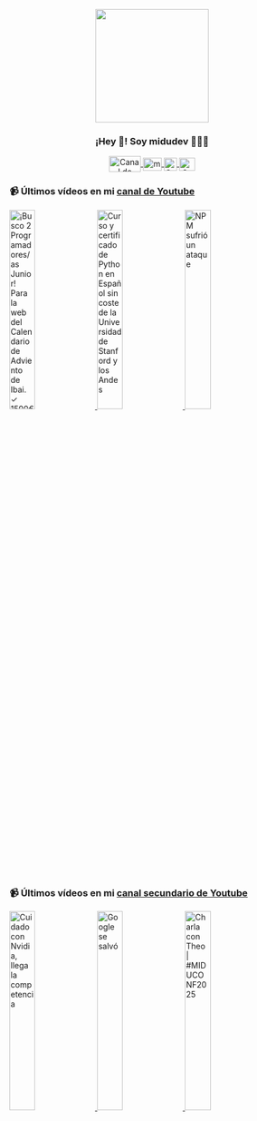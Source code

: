 <p align="center" width="300">
   <img align="center" width="200" src="https://user-images.githubusercontent.com/1561955/106762302-fda9de00-6635-11eb-99be-3ef744e60c0e.png" />
   <h3 align="center">¡Hey 👋! Soy midudev 👨🏻‍💻</h3>
</p>

<p align="center">
   <a href="https://twitch.tv/midudev" target="blank">
    <img align="center" src="https://upload.wikimedia.org/wikipedia/commons/c/ce/Twitch_logo_2019.svg" alt="Canal de Twitch de midudev" height="28px" width="56px" />
  </a>
  <span style="width: 8px;"> </span>
   <a href="https://youtube.com/midudev" target="blank">
    <img align="center" src="https://upload.wikimedia.org/wikipedia/commons/0/09/YouTube_full-color_icon_%282017%29.svg" alt="midudev" height="23px" width="33px" />
  </a>
  <span style="width: 8px;"> </span>
  <a href="https://instagram.com/midu.dev" target="blank">
    <img align="center" src="https://upload.wikimedia.org/wikipedia/commons/e/e7/Instagram_logo_2016.svg" alt="Canal de Instagram de midu.dev" height="23px" width="23px" />
  </a>
  <span style="width: 8px;"> </span>
  <a href="https://twitter.com/midudev" target="blank">
    <img align="center" src="https://upload.wikimedia.org/wikipedia/commons/thumb/6/6f/Logo_of_Twitter.svg/2491px-Logo_of_Twitter.svg.png" alt="Canal de Twitter de midudev" height="23px" width="28px" />
  </a>
</p>

### 📹 Últimos vídeos en mi [canal de Youtube](https://youtube.com/midudev?sub_confirmation=1)

<a href='https://youtu.be/XjFj51rn3M8' target='_blank'>
  <img width='30%' src='https://img.youtube.com/vi/XjFj51rn3M8/mqdefault.jpg' alt='¡Busco 2 Programadores/as Junior! Para la web del Calendario de Adviento de Ibai.  ✓ 1500€ netos / 2' />
</a>
<a href='https://youtu.be/zbZfYeRh014' target='_blank'>
  <img width='30%' src='https://img.youtube.com/vi/zbZfYeRh014/mqdefault.jpg' alt='Curso y certificado de Python en Español sin coste de la Universidad de Stanford y los Andes' />
</a>
<a href='https://youtu.be/b4M7FYa3STU' target='_blank'>
  <img width='30%' src='https://img.youtube.com/vi/b4M7FYa3STU/mqdefault.jpg' alt='NPM sufrió un ataque' />
</a>

### 📹 Últimos vídeos en mi [canal secundario de Youtube](https://youtube.com/midulive?sub_confirmation=1)

<a href='https://youtu.be/wBg3rmpDOxA' target='_blank'>
  <img width='30%' src='https://img.youtube.com/vi/wBg3rmpDOxA/mqdefault.jpg' alt='Cuidado con Nvidia, llega la competencia' />
</a>
<a href='https://youtu.be/GIHowv6yt84' target='_blank'>
  <img width='30%' src='https://img.youtube.com/vi/GIHowv6yt84/mqdefault.jpg' alt='Google se salvó' />
</a>
<a href='https://youtu.be/oGLLVdWJlX4' target='_blank'>
  <img width='30%' src='https://img.youtube.com/vi/oGLLVdWJlX4/mqdefault.jpg' alt='Charla con Theo | #MIDUCONF2025' />
</a>